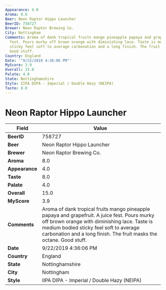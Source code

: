 ```yaml
---
Appearance: 4.0
Aroma: 8.0
Beer: Neon Raptor Hippo Launcher
BeerID: 758727
Brewer: Neon Raptor Brewing Co.
City: Nottingham
Comments: Aroma of dank tropical fruits mango pineapple papaya and grapefruit. A juice
  fest. Pours murky off brown orange with diminishing lace. Taste is medium bodied
  sticky feel soft to average carbonation and a long finish. The fruit masks the octane.
  Good stuff.
Country: England
Date: '"9/22/2019 4:36:06 PM"'
MyScore: 3.9
Overall: 15.0
Palate: 4.0
State: Nottinghamshire
Style: IIPA DIPA - Imperial / Double Hazy (NEIPA)
Taste: 8.0
---
```


# Neon Raptor Hippo Launcher

| Field         | Value |
|---------------|-------|
| **BeerID** | 758727 |
| **Beer** | Neon Raptor Hippo Launcher |
| **Brewer** | Neon Raptor Brewing Co. |
| **Aroma** | 8.0 |
| **Appearance** | 4.0 |
| **Taste** | 8.0 |
| **Palate** | 4.0 |
| **Overall** | 15.0 |
| **MyScore** | 3.9 |
| **Comments** | Aroma of dank tropical fruits mango pineapple papaya and grapefruit. A juice fest. Pours murky off brown orange with diminishing lace. Taste is medium bodied sticky feel soft to average carbonation and a long finish. The fruit masks the octane. Good stuff. |
| **Date** | 9/22/2019 4:36:06 PM |
| **Country** | England |
| **State** | Nottinghamshire |
| **City** | Nottingham |
| **Style** | IIPA DIPA - Imperial / Double Hazy (NEIPA) |
